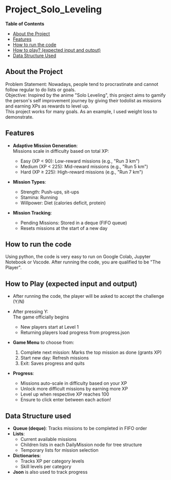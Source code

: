 # Project_Solo_Leveling

**Table of Contents**
- [About the Project](#about-the-project)
- [Features](#features)
- [How to run the code](#how-to-run-the-code)
- [How to play? (expected input and output)](#how-to-play-expected-input-and-output)
- [Data Structure Used](#data-structure-used)

## About the Project
Problem Statement: Nowadays, people tend to procrastinate and cannot follow regular to do lists or goals.  
Objective: Inspired by the anime "Solo Leveling", this project aims to gamify the person's self improvement journey by giving their todolist as missions and earning XPs as rewards to level up.  
This project works for many goals. As an example, I used weight loss to demonstrate.

## Features
- **Adaptive Mission Generation**:  
  Missions scale in difficulty based on total XP:  
  - Easy (XP < 90): Low-reward missions (e.g., "Run 3 km")  
  - Medium (XP < 225): Mid-reward missions (e.g., "Run 5 km")  
  - Hard (XP ≥ 225): High-reward missions (e.g., "Run 7 km")  

- **Mission Types**: 
  - Strength: Push-ups, sit-ups  
  - Stamina: Running  
  - Willpower: Diet (calories deficit, protein)  

- **Mission Tracking**: 
  - Pending Missions: Stored in a deque (FIFO queue)  
  - Resets missions at the start of a new day

## How to run the code
Using python, the code is very easy to run on Google Colab, Jupyter Notebook or Vscode. After running the code, you are qualified to be "The Player".

## How to Play (expected input and output)
- After running the code, the player will be asked to accept the challenge (Y/N)
- After pressing Y:  
  The game officially begins  
  - New players start at Level 1  
  - Returning players load progress from progress.json  

- **Game Menu** to choose from:  
  1. Complete next mission: Marks the top mission as done (grants XP)  
  2. Start new day: Refresh missions  
  3. Exit: Saves progress and quits  

- **Progress**:  
  - Missions auto-scale in difficulty based on your XP  
  - Unlock more difficult missions by earning more XP  
  - Level up when respective XP reaches 100  
  - Ensure to click enter between each action!

## Data Structure used
- **Queue (deque)**: Tracks missions to be completed in FIFO order  
- **Lists**: 
  - Current available missions  
  - Children lists in each DailyMission node for tree structure  
  - Temporary lists for mission selection  
- **Dictionaries**:
  - Tracks XP per category levels  
  - Skill levels per category  
- **Json** is also used to track progress
